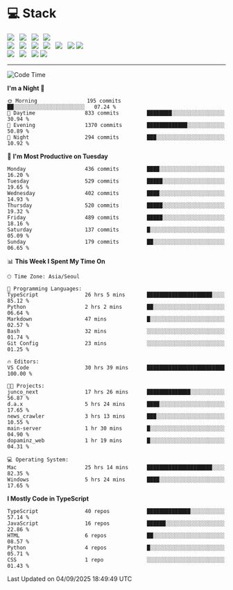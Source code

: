 <h1>💻 Stack</h1>
<div>
 <!-- badge : https://shields.io/ -->
 <!-- icon : https://simpleicons.org/?q=Get -->
 <img src="https://img.shields.io/badge/HTML5-e74c3c?style=flat-square&logo=HTML5&logoColor=white"/> &nbsp 
 <img src="https://img.shields.io/badge/CSS3-0A84FF?style=flat-square&logo=CSS3&logoColor=white"/> &nbsp 
 <img src="https://img.shields.io/badge/JavaScript-FFCD11?style=flat-square&logo=JavaScript&logoColor=white"/> &nbsp 
 <img src="https://img.shields.io/badge/TypeScript-3075C0?style=flat-square&logo=TypeScript&logoColor=white"/>
 <br/>
 <img src="https://img.shields.io/badge/Next-000000?style=flat-square&logo=nextdotjs&logoColor=white"/> &nbsp 
 <img src="https://img.shields.io/badge/React-00BCF6?style=flat-square&logo=React&logoColor=white"/> &nbsp 
 <img src="https://img.shields.io/badge/Redux-764ABC?style=flat-square&logo=Redux&logoColor=white"/> &nbsp
 <img src="https://img.shields.io/badge/Recoil-3578E5?style=flat-square&logo=recoil&logoColor=white"/> &nbsp
 <img src="https://img.shields.io/badge/React-Query-FF4154?style=flat-square&logo=reactquery&logoColor=white"/> &nbsp 
 <img src="https://img.shields.io/badge/styled%2Dcomponents-DB7093?style=flat-square&logo=styled%2Dcomponents&logoColor=white"/>
 <img src="https://img.shields.io/badge/CSS Modules-000000?style=flat-square&logo=CSS Modules&logoColor=white"/> &nbsp 
 <br/>
 <img src="https://img.shields.io/badge/Node-339933?style=flat-square&logo=Node.js&logoColor=white"/> &nbsp 
 <img src="https://img.shields.io/badge/Express-000000?style=flat-square&logo=Express&logoColor=white"/> &nbsp 
 <img src="https://img.shields.io/badge/MongoDB-47A248?style=flat-square&logo=MongoDB&logoColor=white"/>
 <img src="https://img.shields.io/badge/MariaDB-003545?style=flat-square&logo=mariadb&logoColor=white"/>
</div>

<hr>

<!--START_SECTION:waka-->
![Code Time](http://img.shields.io/badge/Code%20Time-2%2C844%20hrs%2029%20mins-blue)

**I'm a Night 🦉** 

```text
🌞 Morning                195 commits         ██░░░░░░░░░░░░░░░░░░░░░░░   07.24 % 
🌆 Daytime                833 commits         ████████░░░░░░░░░░░░░░░░░   30.94 % 
🌃 Evening                1370 commits        █████████████░░░░░░░░░░░░   50.89 % 
🌙 Night                  294 commits         ███░░░░░░░░░░░░░░░░░░░░░░   10.92 % 
```
📅 **I'm Most Productive on Tuesday** 

```text
Monday                   436 commits         ████░░░░░░░░░░░░░░░░░░░░░   16.20 % 
Tuesday                  529 commits         █████░░░░░░░░░░░░░░░░░░░░   19.65 % 
Wednesday                402 commits         ████░░░░░░░░░░░░░░░░░░░░░   14.93 % 
Thursday                 520 commits         █████░░░░░░░░░░░░░░░░░░░░   19.32 % 
Friday                   489 commits         █████░░░░░░░░░░░░░░░░░░░░   18.16 % 
Saturday                 137 commits         █░░░░░░░░░░░░░░░░░░░░░░░░   05.09 % 
Sunday                   179 commits         ██░░░░░░░░░░░░░░░░░░░░░░░   06.65 % 
```


📊 **This Week I Spent My Time On** 

```text
🕑︎ Time Zone: Asia/Seoul

💬 Programming Languages: 
TypeScript               26 hrs 5 mins       █████████████████████░░░░   85.12 % 
Python                   2 hrs 2 mins        ██░░░░░░░░░░░░░░░░░░░░░░░   06.64 % 
Markdown                 47 mins             █░░░░░░░░░░░░░░░░░░░░░░░░   02.57 % 
Bash                     32 mins             ░░░░░░░░░░░░░░░░░░░░░░░░░   01.74 % 
Git Config               23 mins             ░░░░░░░░░░░░░░░░░░░░░░░░░   01.25 % 

🔥 Editors: 
VS Code                  30 hrs 39 mins      █████████████████████████   100.00 % 

🐱‍💻 Projects: 
junco_next               17 hrs 26 mins      ██████████████░░░░░░░░░░░   56.87 % 
d.a.x                    5 hrs 24 mins       ████░░░░░░░░░░░░░░░░░░░░░   17.65 % 
news_crawler             3 hrs 13 mins       ███░░░░░░░░░░░░░░░░░░░░░░   10.55 % 
main-server              1 hr 30 mins        █░░░░░░░░░░░░░░░░░░░░░░░░   04.90 % 
dopaminz_web             1 hr 19 mins        █░░░░░░░░░░░░░░░░░░░░░░░░   04.31 % 

💻 Operating System: 
Mac                      25 hrs 14 mins      █████████████████████░░░░   82.35 % 
Windows                  5 hrs 24 mins       ████░░░░░░░░░░░░░░░░░░░░░   17.65 % 
```

**I Mostly Code in TypeScript** 

```text
TypeScript               40 repos            ██████████████░░░░░░░░░░░   57.14 % 
JavaScript               16 repos            ██████░░░░░░░░░░░░░░░░░░░   22.86 % 
HTML                     6 repos             ██░░░░░░░░░░░░░░░░░░░░░░░   08.57 % 
Python                   4 repos             █░░░░░░░░░░░░░░░░░░░░░░░░   05.71 % 
CSS                      1 repo              ░░░░░░░░░░░░░░░░░░░░░░░░░   01.43 % 
```




 Last Updated on 04/09/2025 18:49:49 UTC
<!--END_SECTION:waka-->
